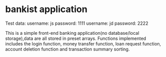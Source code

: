 # bankist application

Test data:
username: js password: 1111
username: jd password: 2222

This is a simple front-end banking application(no database/local storage),data are all stored in preset arrays. Functions implemented includes the login function, money transfer function, loan request function, account deletion function and transaction summary sorting.
